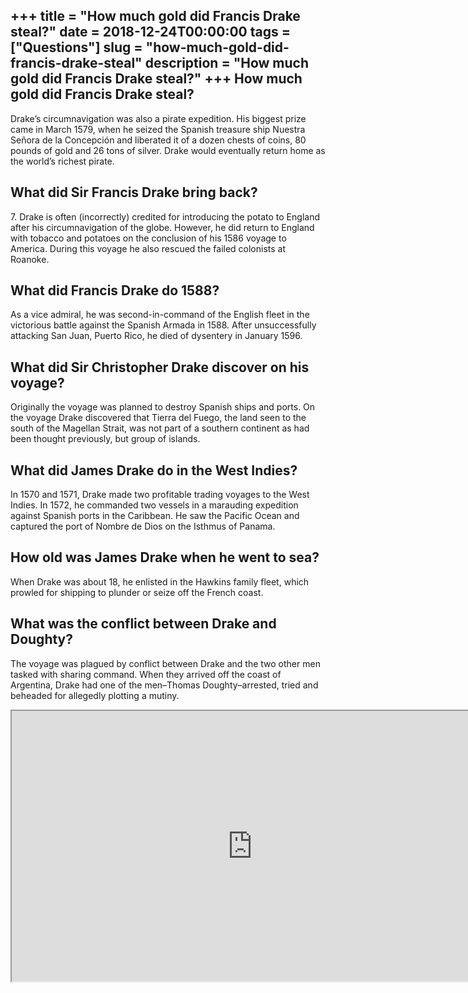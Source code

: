 +++
title = "How much gold did Francis Drake steal?"
date = 2018-12-24T00:00:00
tags = ["Questions"]
slug = "how-much-gold-did-francis-drake-steal"
description = "How much gold did Francis Drake steal?"
+++
How much gold did Francis Drake steal?
--------------------------------------

Drake’s circumnavigation was also a pirate expedition. His biggest prize came in March 1579, when he seized the Spanish treasure ship Nuestra Señora de la Concepción and liberated it of a dozen chests of coins, 80 pounds of gold and 26 tons of silver. Drake would eventually return home as the world’s richest pirate.

What did Sir Francis Drake bring back?
--------------------------------------

7\. Drake is often (incorrectly) credited for introducing the potato to England after his circumnavigation of the globe. However, he did return to England with tobacco and potatoes on the conclusion of his 1586 voyage to America. During this voyage he also rescued the failed colonists at Roanoke.

What did Francis Drake do 1588?
-------------------------------

As a vice admiral, he was second-in-command of the English fleet in the victorious battle against the Spanish Armada in 1588. After unsuccessfully attacking San Juan, Puerto Rico, he died of dysentery in January 1596.

What did Sir Christopher Drake discover on his voyage?
------------------------------------------------------

Originally the voyage was planned to destroy Spanish ships and ports. On the voyage Drake discovered that Tierra del Fuego, the land seen to the south of the Magellan Strait, was not part of a southern continent as had been thought previously, but group of islands.

What did James Drake do in the West Indies?
-------------------------------------------

In 1570 and 1571, Drake made two profitable trading voyages to the West Indies. In 1572, he commanded two vessels in a marauding expedition against Spanish ports in the Caribbean. He saw the Pacific Ocean and captured the port of Nombre de Dios on the Isthmus of Panama.

How old was James Drake when he went to sea?
--------------------------------------------

When Drake was about 18, he enlisted in the Hawkins family fleet, which prowled for shipping to plunder or seize off the French coast.

What was the conflict between Drake and Doughty?
------------------------------------------------

The voyage was plagued by conflict between Drake and the two other men tasked with sharing command. When they arrived off the coast of Argentina, Drake had one of the men–Thomas Doughty–arrested, tried and beheaded for allegedly plotting a mutiny.

<iframe allow="accelerometer; autoplay; clipboard-write; encrypted-media; gyroscope; picture-in-picture" allowfullscreen="" class="__youtube_prefs__  epyt-is-override  no-lazyload" data-no-lazy="1" data-origheight="433" data-origwidth="770" data-skipgform_ajax_framebjll="" height="433" id="_ytid_27728" loading="lazy" src="https://www.youtube.com/embed/WiwEwSdKh0c?enablejsapi=1&autoplay=0&cc_load_policy=0&cc_lang_pref=&iv_load_policy=1&loop=0&modestbranding=0&rel=1&fs=1&playsinline=0&autohide=2&theme=dark&color=red&controls=1&" title="YouTube player" width="770"></iframe>